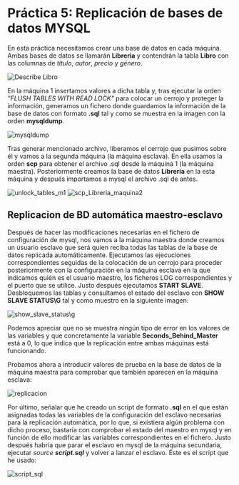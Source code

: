 # Práctica 5: Replicación de bases de datos MYSQL

En esta práctica necesitamos crear una base de datos en cada máquina. Ambas bases de datos se llamarán **Libreria** y contendrán la tabla **Libro** con las columnas de _título_, _autor_, _precio_ y _género_.

![Describe Libro]()

En la máquina 1 insertamos valores a dicha tabla y, tras ejecutar la orden *"FLUSH TABLES WITH READ LOCK"* para colocar un cerrojo y proteger la información, generamos un fichero donde guardamos la información de la base de datos con formato **.sql** tal y como se muestra en la imagen con la orden **mysqldump**.

![mysqldump]()

Tras generar mencionado archivo, liberamos el cerrojo que pusimos sobre él y vamos a la segunda máquina (la máquina esclava). En ella usamos la orden **scp** para obtener el archivo .sql desde la máquina 1 (la máquina maestra). Posteriormente creamos la base de datos **Libreria** en la esta máquina y después importamos a mysql el archivo .sql de antes.

![unlock_tables_m1]()
![scp_Libreria_maquina2]()

## Replicacion de BD automática maestro-esclavo
Después de hacer las modificaciones necesarias en el fichero de configuración de mysql, nos vamos a la máquina maestra donde creamos un usuario esclavo que será quien reciba todas las tablas de la base de datos replicada automáticamente. Ejecutamos las ejecuciones correspondientes seguidas de la colocación de un cerrojo para proceder posteriormente con la configuración en la máquina esclava en la que indicamos quién es el usuario maestro, los ficheros LOG correspondientes y el puerto que se utilice. Justo después ejecutamos **START SLAVE**. Desbloquemos las tablas y consultamos el estado del esclavo con **SHOW SLAVE STATUS\G** tal y como muestro en la siguiente imagen:

![show_slave_status\g]()

Podemos apreciar que no se muestra ningún tipo de error en los valores de las variables y que concretamente la variable **Seconds_Behind_Master** está a 0, lo que indica que la replicación entre ambas máquinas está funcionando.

Probamos ahora a introducir valores de prueba en la base de datos de la máquina maestra para comprobar que también aparecen en la máquina esclava:

![replicacion]()

Por último, señalar que he creado un script de formato **.sql** en el que están asignadas todas las variables de la configuración del esclavo necesarias para la replicación automática, por lo que, si existiera algún problema con dicho proceso, bastaría con comprobar el estado del maestro en mysql y en función de ello modificar las variables correspondientes en el fichero. Justo después habría que parar el esclavo en mysql de la máquina secundaria, ejecutar *source **script.sql*** y volver a lanzar el esclavo. Éste es el script que he usado:

![script_sql]()


